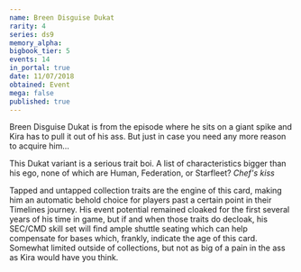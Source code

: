 ```yaml
---
name: Breen Disguise Dukat
rarity: 4
series: ds9
memory_alpha:
bigbook_tier: 5
events: 14
in_portal: true
date: 11/07/2018
obtained: Event
mega: false
published: true
---
```


Breen Disguise Dukat is from the episode where he sits on a giant spike and Kira has to pull it out of his ass. But just in case you need any more reason to acquire him...

This Dukat variant is a serious trait boi. A list of characteristics bigger than his ego, none of which are Human, Federation, or Starfleet? *Chef's kiss*

Tapped and untapped collection traits are the engine of this card, making him an automatic behold choice for players past a certain point in their Timelines journey. His event potential remained cloaked for the first several years of his time in game, but if and when those traits do decloak, his SEC/CMD skill set will find ample shuttle seating which can help compensate for bases which, frankly, indicate the age of this card. Somewhat limited outside of collections, but not as big of a pain in the ass as Kira would have you think.
